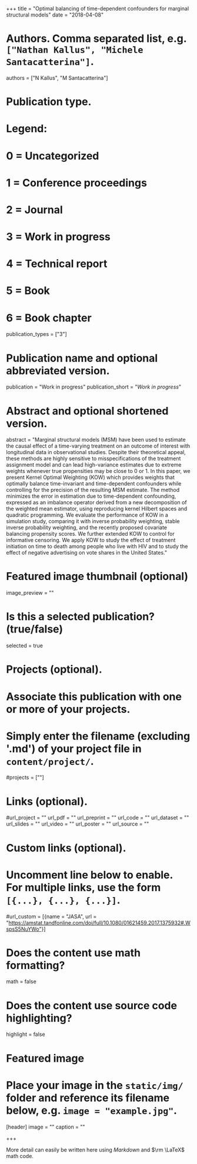 +++
title = "Optimal balancing of time-dependent confounders for marginal structural models"
date = "2018-04-08"

# Authors. Comma separated list, e.g. `["Nathan Kallus", "Michele Santacatterina"]`.
authors = ["N Kallus", "M Santacatterina"]

# Publication type.
# Legend:
# 0 = Uncategorized
# 1 = Conference proceedings
# 2 = Journal
# 3 = Work in progress
# 4 = Technical report
# 5 = Book
# 6 = Book chapter
publication_types = ["3"]

# Publication name and optional abbreviated version.
publication = "Work in progress"
publication_short = "*Work in progress*"

# Abstract and optional shortened version.
abstract = "Marginal structural models (MSM) have been used to estimate the causal effect of a time-varying treatment on an outcome of interest with longitudinal data in observational studies. Despite their theoretical appeal, these methods are highly sensitive to misspecifications of the treatment assignment model and can lead high-variance estimates due to extreme weights whenever true propensities may be close to 0 or 1. In this paper, we present Kernel Optimal Weighting (KOW) which provides weights that optimally balance time-invariant and time-dependent confounders while controlling for the precision of the resulting MSM estimate. The method minimizes the error in estimation due to time-dependent confounding, expressed as an imbalance operator derived from a new decomposition of the weighted mean estimator, using reproducing kernel Hilbert spaces and quadratic programming. We evaluate the performance of KOW in a simulation study, comparing it with inverse probability weighting, stable inverse probability weighting, and the recently proposed covariate balancing propensity scores. We further extended KOW to control for informative censoring. We apply KOW to study the effect of treatment initiation on time to death among people who live with HIV and to study the effect of negative advertising on vote shares in the United States."

# Featured image thumbnail (optional)
image_preview = ""

# Is this a selected publication? (true/false)
selected = true

# Projects (optional).
#   Associate this publication with one or more of your projects.
#   Simply enter the filename (excluding '.md') of your project file in `content/project/`.
#projects = [""]

# Links (optional).
#url_project = ""
url_pdf = ""
url_preprint = ""
url_code = ""
url_dataset = ""
url_slides = ""
url_video = ""
url_poster = ""
url_source = ""

# Custom links (optional).
#   Uncomment line below to enable. For multiple links, use the form `[{...}, {...}, {...}]`.
#url_custom = [{name = "JASA", url = "https://amstat.tandfonline.com/doi/full/10.1080/01621459.2017.1375932#.WspsS5NuYWo"}]

# Does the content use math formatting?
math = false

# Does the content use source code highlighting?
highlight = false

# Featured image
# Place your image in the `static/img/` folder and reference its filename below, e.g. `image = "example.jpg"`.
[header]
image = ""
caption = ""

+++

More detail can easily be written here using *Markdown* and $\rm \LaTeX$ math code.
